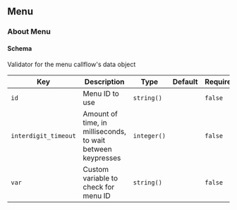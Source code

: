 ## Menu

### About Menu

#### Schema

Validator for the menu callflow's data object



Key | Description | Type | Default | Required
--- | ----------- | ---- | ------- | --------
`id` | Menu ID to use | `string()` |   | `false`
`interdigit_timeout` | Amount of time, in milliseconds, to wait between keypresses | `integer()` |   | `false`
`var` | Custom variable to check for menu ID | `string()` |   | `false`



